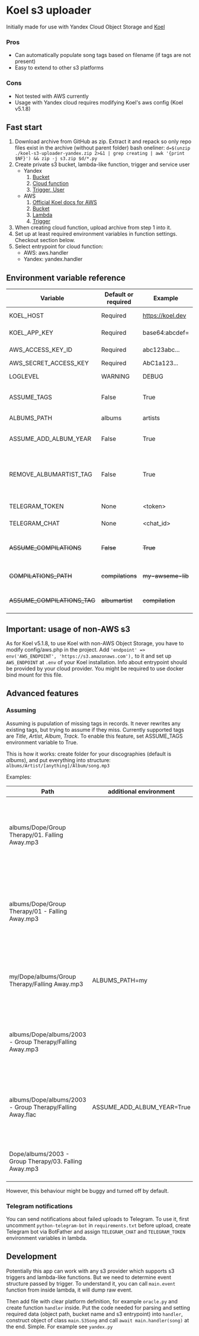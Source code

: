 # Koel s3 uploader

Initially made for use with Yandex Cloud Object Storage and [Koel](https://koel.dev)

### Pros
* Can automatically populate song tags based on filename (if tags are not present)
* Easy to extend to other s3 platforms
### Cons
* Not tested with AWS currently
* Usage with Yandex cloud requires modifying Koel's aws config (Koel v5.1.8)
## Fast start
1) Download archive from GitHub as zip. Extract it and repack so only repo files exist in the archive (without parent folder)
   bash oneliner: `d=$(unzip ./koel-s3-uploader-yandex.zip 2>&1 | grep creating | awk '{print $NF}') && zip
 -j s3.zip $d/*.py`
3) Create private s3 bucket, lambda-like function, trigger and service user
   * Yandex
      1) [Bucket](https://cloud.yandex.ru/docs/storage/operations/buckets/create)
      2) [Cloud function](https://cloud.yandex.ru/docs/functions/operations/function/function-create)
      3) [Trigger, User](https://cloud.yandex.ru/docs/functions/concepts/trigger/os-trigger)
   * AWS
       1) [Official Koel docs for AWS](https://docs.koel.dev/aws-s3.html)
       2) [Bucket](https://docs.aws.amazon.com/AmazonS3/latest/userguide/create-bucket-overview.html)
       3) [Lambda](https://docs.aws.amazon.com/lambda/latest/dg/getting-started-create-function.html)
       4) [Trigger](https://docs.aws.amazon.com/lambda/latest/dg/with-s3-example.html)
4) When creating cloud function, upload archive from step 1 into it.
5) Set up at least required environment variables in function settings. Checkout section below.
6) Select entrypoint for cloud function:
   * AWS: aws.handler
   * Yandex: yandex.handler
## Environment variable reference
| Variable                   | Default or required | Example            | Description |
| ---                        | ---                 | ---                | ---         |
| KOEL_HOST                  | Required            | https://koel.dev   | Public url of your Koel server. |
| KOEL_APP_KEY               | Required            | base64:abcdef=     | Value from APP_KEY in .env |
| AWS_ACCESS_KEY_ID          | Required            | abc123abc...       | Service User's secret key ID |
| AWS_SECRET_ACCESS_KEY      | Required            | AbC1a123...        | Service User's secret key |
| LOGLEVEL                   | WARNING             | DEBUG              | Logging level upon function invocation |
| ASSUME_TAGS                | False               | True               | Assuming: Try to create missing tags (see ref below) |
| ALBUMS_PATH                | albums              | artists            | Assuming: Root folder of your discographies | 
| ASSUME_ADD_ALBUM_YEAR      | False               | True               | Assuming: If album folder contains year, add to album name |
| REMOVE_ALBUMARTIST_TAG     | False               | True               | If True, removes albumartist from tags before upload (useless for now in Koel) Incompatible with ASSUME_COMPILATIONS |
| TELEGRAM_TOKEN             | None                | \<token\>          | Enables processing error reporting to Telegram |
| TELEGRAM_CHAT              | None                | \<chat_id\>        | Enables processing error reporting to Telegram |
| ~~ASSUME_COMPILATIONS~~    | ~~False~~           | ~~True~~           | Not supported by Koel: add tag with name of your compilation based on path |  
| ~~COMPILATIONS_PATH~~      | ~~compilations~~    | ~~my-awseme-lib~~  | Not supported by Koel: root path of your compilations |
| ~~ASSUME_COMPILATIONS_TAG~~| ~~albumartist~~     | ~~compilation~~    | Not supported by Koel: tag to assign compilation name to |
## Important: usage of non-AWS s3
As for Koel v5.1.8, to use Koel with non-AWS Object Storage, you have to modify config/aws.php in the project.
Add `'endpoint' => env('AWS_ENDPOINT', 'https://s3.amazonaws.com'),` to it and set up `AWS_ENDPOINT` at `.env` of your Koel installation.
Info about entrypoint should be provided by your cloud provider. You might be required to use docker bind mount for this file.

## Advanced features
### Assuming
Assuming is pupulation of missing tags in records. It never rewrites any existing tags, but trying to assume if they miss.
Currently supported tags are _Title_, _Artist_, _Album_, _Track_. To enable this feature, set ASSUME_TAGS environment variable to True.

  This is how it works:
   create folder for your discographies (default is _albums_), and put everything into structure:
  `albums/Artist/[anything]/Album/song.mp3`

Examples:

| Path                                           | additional environment               | tags
| ---                                            | ---                       | --- 
| albums/Dope/Group Therapy/01. Falling Away.mp3 |  | Title: Falling Away, Album: Group Therapy, Artist: Dope, Track: 01 |
| albums/Dope/Group Therapy/01 - Falling Away.mp3 |  | Title: Falling Away, Album: Group Therapy, Artist: Dope, Track: 01 |
| my/Dope/albums/Group Therapy/Falling Away.mp3 | ALBUMS_PATH=my | Title: Falling Away, Album: Group Therapy, Artist: Dope |
| albums/Dope/albums/2003 - Group Therapy/Falling Away.mp3 |  | Title: Falling Away, Album: Group Therapy, Artist: Dope |
| albums/Dope/albums/2003 - Group Therapy/Falling Away.flac | ASSUME_ADD_ALBUM_YEAR=True  | Title: Falling Away, Album: 2003 - Group Therapy, Artist: Dope |
| Dope/albums/2003 - Group Therapy/03. Falling Away.mp3 | | Title: Falling Away, Artist: No Artist |

However, this behaviour might be buggy and turned off by default.
### Telegram notifications
You can send notifications about failed uploads to Telegram.
To use it, first uncomment `python-telegram-bot` in `requirements.txt` before upload,
create Telegram bot via BotFather and assign `TELEGRAM_CHAT` and `TELEGRAM_TOKEN` environment variables in lambda.
## Development
Potentially this app can work with any s3 provider which supports s3 triggers and lambda-like functions.
But we need to determine event structure passed by trigger.
To understand it, you can call `main.event` function from inside lambda, it will dump raw event.

Then add file with clear platform definition, for example `oracle.py` and create function `handler` inside.
Put the code needed for parsing and setting required data (object path, bucket name and s3 entrypoint) into `handler`,
construct object of class `main.S3Song` and call `await main.handler(song)` at the end. Simple. For example see `yandex.py`
